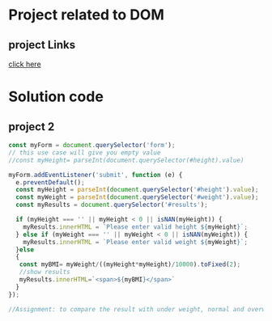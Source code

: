 # Project related to DOM

## project Links
[click here](https://stackblitz.com/edit/dom-project-chaiaurcode?file=index.html)

# Solution code

## project 2

``` JavaScript
const myForm = document.querySelector('form');
// this use case will give you empty value
//const myHeight= parseInt(document.querySelector(#height).value)

myForm.addEventListener('submit', function (e) {
  e.preventDefault();
  const myHeight = parseInt(document.querySelector('#height').value);
  const myWeight = parseInt(document.querySelector('#weight').value);
  const myResults = document.querySelector('#results');

  if (myHeight === '' || myHeight < 0 || isNAN(myHeight)) {
    myResults.innerHTML = `Please enter valid height ${myHeight}`;
  } else if (myWeight === '' || myWeight < 0 || isNAN(myWeight)) {
    myResults.innerHTML = `Please enter valid weight ${myWeight}`;
  }else
  {
   const myBMI= myWeight/((myHeight*myHeight)/10000).toFixed(2);
   //show results
   myResults.innerHTML=`<span>${myBMI}</span>`
  }
});

//Assignment: to compare the result with under weight, normal and overweight
```